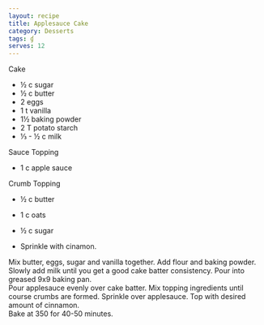 ```yaml
---
layout: recipe
title: Applesauce Cake
category: Desserts
tags: ɠ
serves: 12
---
```

Cake

- ½ c sugar
- ½ c butter
- 2 eggs
- 1 t vanilla
- 1½ baking powder
- 2 T potato starch
- ⅓ - ½ c milk 

Sauce Topping

- 1 c apple sauce

Crumb Topping
- ½ c butter
- 1 c oats
- ½ c sugar

- Sprinkle with cinamon.

Mix butter, eggs, sugar and vanilla together.  Add flour and baking powder.  Slowly add milk until you get a good cake batter consistency.  Pour into greased 9x9 baking pan.  
Pour applesauce evenly over cake batter.
Mix topping ingredients until course crumbs are formed.  Sprinkle over applesauce.  Top with desired amount of cinnamon.  
Bake at 350 for 40-50 minutes.
